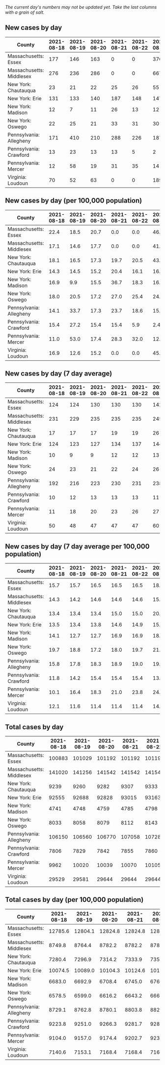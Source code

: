 _The current day's numbers may not be updated yet. Take the last columns with a grain of salt._
## New cases by day

| County | 2021-08-18 | 2021-08-19 | 2021-08-20 | 2021-08-21 | 2021-08-22 | 2021-08-23 | 2021-08-24 |
| --- | --- | --- | --- | --- | --- | --- | --- |
| Massachusetts: Essex | 177 | 146 | 163 | 0 | 0 | 370 |  |
| Massachusetts: Middlesex | 276 | 236 | 286 | 0 | 0 | 667 |  |
| New York: Chautauqua | 23 | 21 | 22 | 25 | 26 | 55 |  |
| New York: Erie | 131 | 133 | 140 | 187 | 148 | 147 |  |
| New York: Madison | 12 | 7 | 11 | 26 | 13 | 12 |  |
| New York: Oswego | 22 | 25 | 21 | 33 | 31 | 30 |  |
| Pennsylvania: Allegheny | 171 | 410 | 210 | 288 | 226 | 187 |  |
| Pennsylvania: Crawford | 13 | 23 | 13 | 13 | 5 | 2 |  |
| Pennsylvania: Mercer | 12 | 58 | 19 | 31 | 35 | 14 |  |
| Virginia: Loudoun | 70 | 52 | 63 | 0 | 0 | 189 |  |

## New cases by day (per 100,000 population)

| County | 2021-08-18 | 2021-08-19 | 2021-08-20 | 2021-08-21 | 2021-08-22 | 2021-08-23 | 2021-08-24 |
| --- | --- | --- | --- | --- | --- | --- | --- |
| Massachusetts: Essex | 22.4 | 18.5 | 20.7 | 0.0 | 0.0 | 46.9 |  |
| Massachusetts: Middlesex | 17.1 | 14.6 | 17.7 | 0.0 | 0.0 | 41.4 |  |
| New York: Chautauqua | 18.1 | 16.5 | 17.3 | 19.7 | 20.5 | 43.3 |  |
| New York: Erie | 14.3 | 14.5 | 15.2 | 20.4 | 16.1 | 16.0 |  |
| New York: Madison | 16.9 | 9.9 | 15.5 | 36.7 | 18.3 | 16.9 |  |
| New York: Oswego | 18.0 | 20.5 | 17.2 | 27.0 | 25.4 | 24.6 |  |
| Pennsylvania: Allegheny | 14.1 | 33.7 | 17.3 | 23.7 | 18.6 | 15.4 |  |
| Pennsylvania: Crawford | 15.4 | 27.2 | 15.4 | 15.4 | 5.9 | 2.4 |  |
| Pennsylvania: Mercer | 11.0 | 53.0 | 17.4 | 28.3 | 32.0 | 12.8 |  |
| Virginia: Loudoun | 16.9 | 12.6 | 15.2 | 0.0 | 0.0 | 45.7 |  |

## New cases by day (7 day average)

| County | 2021-08-18 | 2021-08-19 | 2021-08-20 | 2021-08-21 | 2021-08-22 | 2021-08-23 | 2021-08-24 |
| --- | --- | --- | --- | --- | --- | --- | --- |
| Massachusetts: Essex | 124 | 124 | 130 | 130 | 130 | 142 |  |
| Massachusetts: Middlesex | 231 | 229 | 235 | 235 | 235 | 245 |  |
| New York: Chautauqua | 17 | 17 | 17 | 19 | 19 | 26 |  |
| New York: Erie | 124 | 123 | 127 | 134 | 137 | 144 |  |
| New York: Madison | 10 | 9 | 9 | 12 | 12 | 13 |  |
| New York: Oswego | 24 | 23 | 21 | 22 | 24 | 26 |  |
| Pennsylvania: Allegheny | 192 | 216 | 223 | 230 | 231 | 238 |  |
| Pennsylvania: Crawford | 10 | 12 | 13 | 13 | 13 | 11 |  |
| Pennsylvania: Mercer | 11 | 18 | 20 | 23 | 26 | 27 |  |
| Virginia: Loudoun | 50 | 48 | 47 | 47 | 47 | 60 |  |

## New cases by day (7 day average per 100,000 population)

| County | 2021-08-18 | 2021-08-19 | 2021-08-20 | 2021-08-21 | 2021-08-22 | 2021-08-23 | 2021-08-24 |
| --- | --- | --- | --- | --- | --- | --- | --- |
| Massachusetts: Essex | 15.7 | 15.7 | 16.5 | 16.5 | 16.5 | 18.0 |  |
| Massachusetts: Middlesex | 14.3 | 14.2 | 14.6 | 14.6 | 14.6 | 15.2 |  |
| New York: Chautauqua | 13.4 | 13.4 | 13.4 | 15.0 | 15.0 | 20.5 |  |
| New York: Erie | 13.5 | 13.4 | 13.8 | 14.6 | 14.9 | 15.7 |  |
| New York: Madison | 14.1 | 12.7 | 12.7 | 16.9 | 16.9 | 18.3 |  |
| New York: Oswego | 19.7 | 18.8 | 17.2 | 18.0 | 19.7 | 21.3 |  |
| Pennsylvania: Allegheny | 15.8 | 17.8 | 18.3 | 18.9 | 19.0 | 19.6 |  |
| Pennsylvania: Crawford | 11.8 | 14.2 | 15.4 | 15.4 | 15.4 | 13.0 |  |
| Pennsylvania: Mercer | 10.1 | 16.4 | 18.3 | 21.0 | 23.8 | 24.7 |  |
| Virginia: Loudoun | 12.1 | 11.6 | 11.4 | 11.4 | 11.4 | 14.5 |  |

## Total cases by day

| County | 2021-08-18 | 2021-08-19 | 2021-08-20 | 2021-08-21 | 2021-08-22 | 2021-08-23 | 2021-08-24 |
| --- | --- | --- | --- | --- | --- | --- | --- |
| Massachusetts: Essex | 100883 | 101029 | 101192 | 101192 | 101192 | 101562 |  |
| Massachusetts: Middlesex | 141020 | 141256 | 141542 | 141542 | 141542 | 142209 |  |
| New York: Chautauqua | 9239 | 9260 | 9282 | 9307 | 9333 | 9388 |  |
| New York: Erie | 92555 | 92688 | 92828 | 93015 | 93163 | 93310 |  |
| New York: Madison | 4741 | 4748 | 4759 | 4785 | 4798 | 4810 |  |
| New York: Oswego | 8033 | 8058 | 8079 | 8112 | 8143 | 8173 |  |
| Pennsylvania: Allegheny | 106150 | 106560 | 106770 | 107058 | 107284 | 107471 |  |
| Pennsylvania: Crawford | 7806 | 7829 | 7842 | 7855 | 7860 | 7862 |  |
| Pennsylvania: Mercer | 9962 | 10020 | 10039 | 10070 | 10105 | 10119 |  |
| Virginia: Loudoun | 29529 | 29581 | 29644 | 29644 | 29644 | 29833 |  |

## Total cases by day (per 100,000 population)

| County | 2021-08-18 | 2021-08-19 | 2021-08-20 | 2021-08-21 | 2021-08-22 | 2021-08-23 | 2021-08-24 |
| --- | --- | --- | --- | --- | --- | --- | --- |
| Massachusetts: Essex | 12785.6 | 12804.1 | 12824.8 | 12824.8 | 12824.8 | 12871.7 |  |
| Massachusetts: Middlesex | 8749.8 | 8764.4 | 8782.2 | 8782.2 | 8782.2 | 8823.5 |  |
| New York: Chautauqua | 7280.4 | 7296.9 | 7314.2 | 7333.9 | 7354.4 | 7397.8 |  |
| New York: Erie | 10074.5 | 10089.0 | 10104.3 | 10124.6 | 10140.7 | 10156.7 |  |
| New York: Madison | 6683.0 | 6692.9 | 6708.4 | 6745.0 | 6763.4 | 6780.3 |  |
| New York: Oswego | 6578.5 | 6599.0 | 6616.2 | 6643.2 | 6668.6 | 6693.2 |  |
| Pennsylvania: Allegheny | 8729.1 | 8762.8 | 8780.1 | 8803.8 | 8822.4 | 8837.7 |  |
| Pennsylvania: Crawford | 9223.8 | 9251.0 | 9266.3 | 9281.7 | 9287.6 | 9290.0 |  |
| Pennsylvania: Mercer | 9104.0 | 9157.0 | 9174.4 | 9202.7 | 9234.7 | 9247.5 |  |
| Virginia: Loudoun | 7140.6 | 7153.1 | 7168.4 | 7168.4 | 7168.4 | 7214.1 |  |
